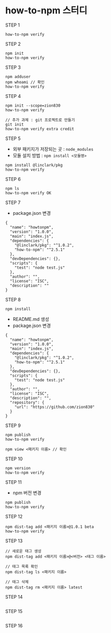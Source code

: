 # how-to-npm 스터디

STEP 1
```
how-to-npm verify
```

STEP 2
```
npm init
how-to-npm verify
```

STEP 3
```
npm adduser
npm whoami // 확인
how-to-npm verify
```

STEP 4
```
npm init --scope=zion830
how-to-npm verify

// 추가 과제 : git 프로젝트로 만들기
git init
how-to-npm verify extra credit
```

STEP 5
- 외부 패키지가 저장되는 곳 : `node_modules`
- 모듈 설치 방법 : `npm install <모듈명>`
```
npm install @linclark/pkg
how-to-npm verify
```

STEP 6
```
npm ls
how-to-npm verify OK
```

STEP 7
- package.json 변경
```
{
  "name": "howtonpm",
  "version": "1.0.0",
  "main": "index.js",
  "dependencies": {
    "@linclark/pkg": "^1.0.2",
    "how-to-npm": "^2.5.1"
  },
  "devDependencies": {},
  "scripts": {
    "test": "node test.js"
  },
  "author": "",
  "license": "ISC",
  "description": ""
}
```

STEP 8
```
npm install
```
- README.md 생성
- package.json 변경
```
{
  "name": "howtonpm",
  "version": "1.0.0",
  "main": "index.js",
  "dependencies": {
    "@linclark/pkg": "^1.0.2",
    "how-to-npm": "^2.5.1"
  },
  "devDependencies": {},
  "scripts": {
    "test": "node test.js"
  },
  "author": "",
  "license": "ISC",
  "description": "",
  "repository": {
    "url": "https://github.com/zion830"
  }
}
```

STEP 9
```
npm publish
how-to-npm verify

npm view <패키지 이름> // 확인
```

STEP 10
```
npm version
how-to-npm verify
```

STEP 11
- npm 버전 변경
```
npm publish
how-to-npm verify
```

STEP 12
```
npm dist-tag add <패키지 이름>@1.0.1 beta
how-to-npm verify
```

STEP 13
```
// 새로운 태그 생성
npm dist-tag add <패키지 이름>@<버전> <태그 이름>

// 태그 목록 확인
npm dist-tag ls <패키지 이름>

// 태그 삭제
npm dist-tag rm <패키지 이름> latest
```

STEP 14
```
```

STEP 15
```
```

STEP 16
```
```
